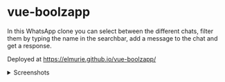 # vue-boolzapp

In this WhatsApp clone you can select between the different chats, filter them by typing the name in the searchbar, add a message to the chat and get a response.

Deployed at https://elmurie.github.io/vue-boolzapp/

<details>
  <summary>Screenshots</summary><details>
  <img src="https://i.imgur.com/N0P8om6.png" name="1">
  <img src="https://i.imgur.com/xacMkPV.png" name="2">
</details>
